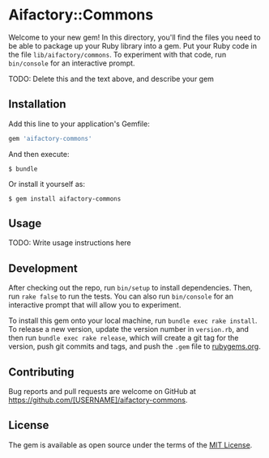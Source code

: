 # Aifactory::Commons

Welcome to your new gem! In this directory, you'll find the files you need to be able to package up your Ruby library into a gem. Put your Ruby code in the file `lib/aifactory/commons`. To experiment with that code, run `bin/console` for an interactive prompt.

TODO: Delete this and the text above, and describe your gem

## Installation

Add this line to your application's Gemfile:

```ruby
gem 'aifactory-commons'
```

And then execute:

    $ bundle

Or install it yourself as:

    $ gem install aifactory-commons

## Usage

TODO: Write usage instructions here

## Development

After checking out the repo, run `bin/setup` to install dependencies. Then, run `rake false` to run the tests. You can also run `bin/console` for an interactive prompt that will allow you to experiment.

To install this gem onto your local machine, run `bundle exec rake install`. To release a new version, update the version number in `version.rb`, and then run `bundle exec rake release`, which will create a git tag for the version, push git commits and tags, and push the `.gem` file to [rubygems.org](https://rubygems.org).

## Contributing

Bug reports and pull requests are welcome on GitHub at https://github.com/[USERNAME]/aifactory-commons.


## License

The gem is available as open source under the terms of the [MIT License](http://opensource.org/licenses/MIT).

